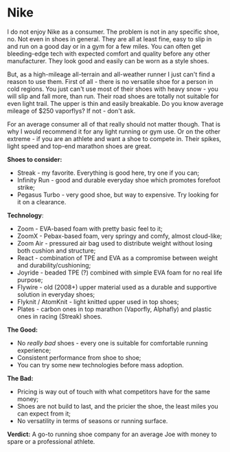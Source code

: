 # Nike

I do not enjoy Nike as a consumer. The problem is not in any specific shoe, no. Not even in shoes in general. They are all at least fine, easy to slip in and run on a good day or in a gym for a few miles. You can often get bleeding-edge tech with expected comfort and quality before any other manufacturer. They look good and easily can be worn as a style shoes.

But, as a high-mileage all-terrain and all-weather runner I just can't find a reason to use them. First of all - there is no versatile shoe for a person in cold regions. You just can't use most of their shoes with heavy snow - you will slip and fall more, than run. Their road shoes are totally not suitable for even light trail. The upper is thin and easily breakable. Do you know average mileage of $250 vaporflys? If not - don't ask.

For an average consumer all of that really should not matter though. That is why I would recommend it for any light running or gym use. Or on the other extreme - if you are an athlete and want a shoe to compete in. Their spikes, light speed and top-end marathon shoes are great.

**Shoes to consider:** 

- Streak - my favorite. Everything is good here, try one if you can;
- Infinity Run - good and durable everyday shoe which promotes forefoot strike;
- Pegasus Turbo - very good shoe, but way to expensive. Try looking for it on a clearance.

**Technology**:

- Zoom - EVA-based foam with pretty basic feel to it;
- ZoomX - Pebax-based foam, very springy and comfy, almost cloud-like;
- Zoom Air - pressured air bag used to distribute weight without losing both cushion and structure;
- React - combination of TPE and EVA as a compromise between weight and durability/cushioning;
- Joyride - beaded TPE (?) combined with simple EVA foam for no real life purpose;
- Flywire - old (2008+) upper material used as a durable and supportive solution in everyday shoes;
- Flyknit / AtomKnit - light knitted upper used in top shoes;
- Plates - carbon ones in top marathon (Vaporfly, Alphafly) and plastic ones in racing (Streak) shoes.

**The Good:** 

- No *really bad* shoes - every one is suitable for comfortable running experience;
- Consistent performance from shoe to shoe;
- You can try some new technologies before mass adoption.

**The Bad:** 

- Pricing is way out of touch with what competitors have for the same money; 
- Shoes are not build to last, and the pricier the shoe, the least miles you can expect from it;
- No versatility in terms of seasons or running surface.

**Verdict:** A go-to running shoe company for an average Joe with money to spare or a professional athlete.

